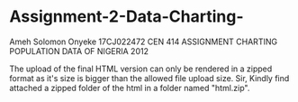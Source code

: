 # Assignment-2-Data-Charting-

Ameh Solomon Onyeke 
17CJ022472
CEN 414 ASSIGNMENT
CHARTING POPULATION DATA OF NIGERIA 2012

The upload of the final HTML version can only be rendered in a zipped format as it's size is bigger than the allowed file upload size.
Sir, Kindly find attached a zipped folder of the html in a folder named "html.zip".
